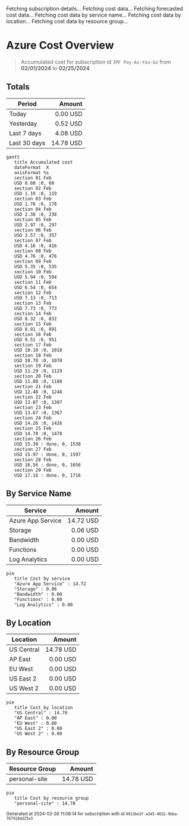 Fetching subscription details...
Fetching cost data...
Fetching forecasted cost data...
Fetching cost data by service name...
Fetching cost data by location...
Fetching cost data by resource group...
# Azure Cost Overview

> Accumulated cost for subscription id `JPF Pay-As-You-Go` from **02/01/2024** to **02/25/2024**

## Totals

|Period|Amount|
|---|---:|
|Today|0.00 USD|
|Yesterday|0.52 USD|
|Last 7 days|4.08 USD|
|Last 30 days|14.78 USD|

```mermaid
gantt
   title Accumulated cost
   dateFormat  X
   axisFormat %s
   section 01 Feb
   USD 0.60 :0, 60
   section 02 Feb
   USD 1.19 :0, 119
   section 03 Feb
   USD 1.78 :0, 178
   section 04 Feb
   USD 2.38 :0, 238
   section 05 Feb
   USD 2.97 :0, 297
   section 06 Feb
   USD 3.57 :0, 357
   section 07 Feb
   USD 4.16 :0, 416
   section 08 Feb
   USD 4.76 :0, 476
   section 09 Feb
   USD 5.35 :0, 535
   section 10 Feb
   USD 5.94 :0, 594
   section 11 Feb
   USD 6.54 :0, 654
   section 12 Feb
   USD 7.13 :0, 713
   section 13 Feb
   USD 7.73 :0, 773
   section 14 Feb
   USD 8.32 :0, 832
   section 15 Feb
   USD 8.91 :0, 891
   section 16 Feb
   USD 9.51 :0, 951
   section 17 Feb
   USD 10.10 :0, 1010
   section 18 Feb
   USD 10.70 :0, 1070
   section 19 Feb
   USD 11.29 :0, 1129
   section 20 Feb
   USD 11.88 :0, 1188
   section 21 Feb
   USD 12.48 :0, 1248
   section 22 Feb
   USD 13.07 :0, 1307
   section 23 Feb
   USD 13.67 :0, 1367
   section 24 Feb
   USD 14.26 :0, 1426
   section 25 Feb
   USD 14.78 :0, 1478
   section 26 Feb
   USD 15.38 : done, 0, 1538
   section 27 Feb
   USD 15.97 : done, 0, 1597
   section 28 Feb
   USD 16.56 : done, 0, 1656
   section 29 Feb
   USD 17.16 : done, 0, 1716
```

## By Service Name

|Service|Amount|
|---|---:|
|Azure App Service|14.72 USD|
|Storage|0.06 USD|
|Bandwidth|0.00 USD|
|Functions|0.00 USD|
|Log Analytics|0.00 USD|

```mermaid
pie
   title Cost by service
   "Azure App Service" : 14.72
   "Storage" : 0.06
   "Bandwidth" : 0.00
   "Functions" : 0.00
   "Log Analytics" : 0.00
```

## By Location

|Location|Amount|
|---|---:|
|US Central|14.78 USD|
|AP East|0.00 USD|
|EU West|0.00 USD|
|US East 2|0.00 USD|
|US West 2|0.00 USD|

```mermaid
pie
   title Cost by location
   "US Central" : 14.78
   "AP East" : 0.00
   "EU West" : 0.00
   "US East 2" : 0.00
   "US West 2" : 0.00
```

## By Resource Group

|Resource Group|Amount|
|---|---:|
|personal-site|14.78 USD|

```mermaid
pie
   title Cost by resource group
   "personal-site" : 14.78
```

<sup>Generated at 2024-02-26 11:08:14 for subscription with id `4913be3f-a345-4652-9bba-767418dd25e3`</sup>
